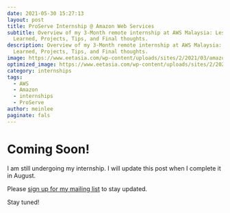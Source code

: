 ```yaml
---
date: 2021-05-30 15:27:13
layout: post
title: ProServe Internship @ Amazon Web Services
subtitle: Overview of my 3-Month remote internship at AWS Malaysia: Lessons
  Learned, Projects, Tips, and Final thoughts.
description: Overview of my 3-Month remote internship at AWS Malaysia: Lessons
  Learned, Projects, Tips, and Final thoughts.
image: https://www.eetasia.com/wp-content/uploads/sites/2/2021/03/amazon-AWS_1200.jpg?w=600&h=338&crop=1
optimized_image: https://www.eetasia.com/wp-content/uploads/sites/2/2021/03/amazon-AWS_1200.jpg?w=600&h=338&crop=1
category: internships
tags:
  - AWS
  - Amazon
  - internships
  - ProServe
author: meinlee
paginate: fals
---
```

# Coming Soon!

I am still undergoing my internship. I will update this post when I complete it in August. 

Please [sign up for my mailing list](https://meinlee.netlify.app/contact/) to stay updated.

Stay tuned!